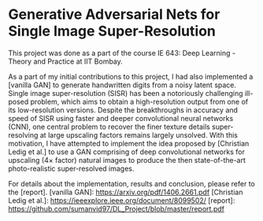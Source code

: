 # Generative Adversarial Nets for Single Image Super-Resolution
This project was done as a part of the course IE 643: Deep Learning - Theory and Practice at IIT Bombay. 

As a part of my initial contributions to this project, I had also implemented a [vanilla GAN] to generate handwritten digits from a noisy latent space. Single image super-resolution (SISR) has been a notoriously challenging ill-posed problem, which aims to obtain a high-resolution output from one of its low-resolution versions. Despite the breakthroughs in accuracy and speed of SISR using faster and deeper convolutional neural networks (CNN), one central problem to recover the finer texture details super-resolving at large upscaling factors remains largely unsolved. With this motivation, I have attempted to implement the idea proposed by [Christian Ledig et al.] to use a GAN comprising of deep convolutional networks for upscaling (4× factor) natural images to produce the then state-of-the-art photo-realistic super-resolved images.

For details about the implementation, results and conclusion, please refer to the [report].
[vanilla GAN]: https://arxiv.org/pdf/1406.2661.pdf
[Christian Ledig et al.]: https://ieeexplore.ieee.org/document/8099502/
[report]: https://github.com/sumanvid97/DL_Project/blob/master/report.pdf
